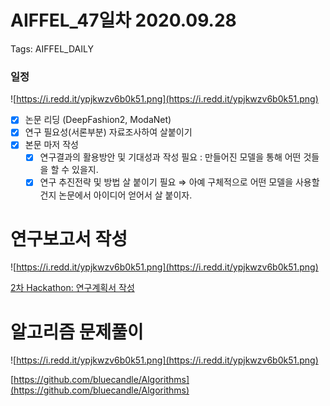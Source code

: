 # AIFFEL_47일차 2020.09.28

Tags: AIFFEL_DAILY

### 일정

![https://i.redd.it/ypjkwzv6b0k51.png](https://i.redd.it/ypjkwzv6b0k51.png)

- [x]  논문 리딩 (DeepFashion2, ModaNet)
- [x]  연구 필요성(서론부분) 자료조사하여 살붙이기
- [x]  본문 마저 작성
    - [x]  연구결과의 활용방안 및 기대성과 작성 필요 : 만들어진 모델을 통해 어떤 것들을 할 수 있을지.
    - [x]  연구 추진전략 및 방법 살 붙이기 필요 ⇒ 아예 구체적으로 어떤 모델을 사용할건지 논문에서 아이디어 얻어서 살 붙이자.

# 연구보고서 작성

![https://i.redd.it/ypjkwzv6b0k51.png](https://i.redd.it/ypjkwzv6b0k51.png)

[2차 Hackathon: 연구계획서 작성](https://www.notion.so/2-Hackathon-43e452b4c8ce4ee59083d72289713838)

# 알고리즘 문제풀이

![https://i.redd.it/ypjkwzv6b0k51.png](https://i.redd.it/ypjkwzv6b0k51.png)

[https://github.com/bluecandle/Algorithms](https://github.com/bluecandle/Algorithms)